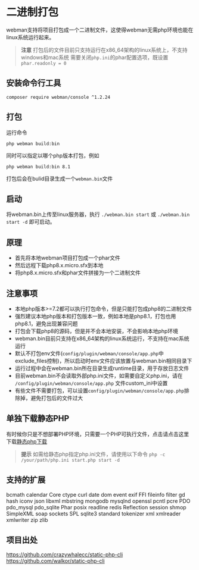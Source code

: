 # 二进制打包

webman支持将项目打包成一个二进制文件，这使得webman无需php环境也能在linux系统运行起来。

> **注意**
> 打包后的文件目前只支持运行在x86_64架构的linux系统上，不支持windows和mac系统
> 需要关闭`php.ini`的phar配置选项，既设置 `phar.readonly = 0`

## 安装命令行工具
`composer require webman/console ^1.2.24`

## 打包
运行命令
```
php webman build:bin
```
同时可以指定以哪个php版本打包，例如
```
php webman build:bin 8.1
```

打包后会在bulid目录生成一个`webman.bin`文件

## 启动
将webman.bin上传至linux服务器，执行 `./webman.bin start` 或 `./webman.bin start -d` 即可启动。

## 原理
* 首先将本地webman项目打包成一个phar文件
* 然后远程下载php8.x.micro.sfx到本地
* 将php8.x.micro.sfx和phar文件拼接为一个二进制文件

## 注意事项
* 本地php版本>=7.2都可以执行打包命令，但是只能打包成php8的二进制文件
* 强烈建议本地php版本和打包版本一致，例如本地是php8.1，打包也用php8.1，避免出现兼容问题
* 打包会下载php8的源码，但是并不会本地安装，不会影响本地php环境
* webman.bin目前只支持在x86_64架构的linux系统运行，不支持在mac系统运行
* 默认不打包env文件(`config/plugin/webman/console/app.php`中exclude_files控制)，所以启动时env文件应该放置与webman.bin相同目录下
* 运行过程中会在webman.bin所在目录生成runtime目录，用于存放日志文件
* 目前webman.bin不会读取外部php.ini文件，如需要自定义php.ini，请在 `/config/plugin/webman/console/app.php` 文件custom_ini中设置
* 有些文件不需要打包，可以设置`config/plugin/webman/console/app.php`排除掉，避免打包后的文件过大

## 单独下载静态PHP
有时候你只是不想部署PHP环境，只需要一个PHP可执行文件，点击请点击这里下载[静态php下载](https://www.workerman.net/download)

> **提示**
> 如需给静态php指定php.ini文件，请使用以下命令 `php -c /your/path/php.ini start.php start -d`

## 支持的扩展
bcmath
calendar
Core
ctype
curl
date
dom
event
exif
FFI
fileinfo
filter
gd
hash
iconv
json
libxml
mbstring
mongodb
mysqlnd
openssl
pcntl
pcre
PDO
pdo_mysql
pdo_sqlite
Phar
posix
readline
redis
Reflection
session
shmop
SimpleXML
soap
sockets
SPL
sqlite3
standard
tokenizer
xml
xmlreader
xmlwriter
zip
zlib

## 项目出处

https://github.com/crazywhalecc/static-php-cli
https://github.com/walkor/static-php-cli
